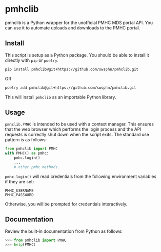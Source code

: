 # pmhclib

pmhclib is a Python wrapper for the unofficial PMHC MDS portal API. You
can use it to automate uploads and downloads to the PMHC portal.

## Install

This script is setup as a Python package. You should be able to install
it directly with `pip` or `poetry`:

``` sh
pip install pmhclib@git+https://github.com/swsphn/pmhclib.git
```

OR

``` sh
poetry add pmhclib@git+https://github.com/swsphn/pmhclib.git
```

This will install `pmhclib` as an importable Python library.

## Usage

`pmhclib.PMHC` is intended to be used with a context manager. This
ensures that the web browser which performs the login process and the
API requests is correctly shut down when the script exits. The standard
use pattern is as follows:

``` python
from pmhclib import PMHC
with PMHC() as pmhc:
    pmhc.login()
    ...
    # other pmhc methods.
```

`pmhc.login()` will read credentials from the following environment
variables if they are set:

```
PMHC_USERNAME
PMHC_PASSWORD
```

Otherwise, you will be prompted for credentials interactively.

## Documentation

Review the built-in documentation from Python as follows:

``` python
>>> from pmhclib import PMHC
>>> help(PMHC)
```
